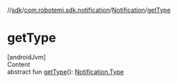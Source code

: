 //[sdk](../../../index.md)/[com.robotemi.sdk.notification](../index.md)/[Notification](index.md)/[getType](get-type.md)



# getType  
[androidJvm]  
Content  
abstract fun [getType](get-type.md)(): [Notification.Type](-type/index.md)  



